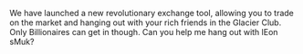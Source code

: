 We have launched a new revolutionary exchange tool, allowing you to trade on the market and hanging out with your rich friends in the Glacier Club. Only Billionaires can get in though. Can you help me hang out with lEon sMuk?
